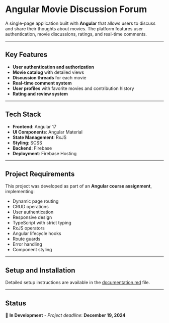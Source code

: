 # Angular Movie Discussion Forum

A single-page application built with **Angular** that allows users to discuss and share their thoughts about movies. The platform features user authentication, movie discussions, ratings, and real-time comments.

---

## Key Features

- **User authentication and authorization**
- **Movie catalog** with detailed views
- **Discussion threads** for each movie
- **Real-time comment system**
- **User profiles** with favorite movies and contribution history
- **Rating and review system**

---

## Tech Stack

- **Frontend**: Angular 17  
- **UI Components**: Angular Material  
- **State Management**: RxJS  
- **Styling**: SCSS  
- **Backend**: Firebase  
- **Deployment**: Firebase Hosting  

---

## Project Requirements  

This project was developed as part of an **Angular course assignment**, implementing:  

- Dynamic page routing  
- CRUD operations  
- User authentication  
- Responsive design  
- TypeScript with strict typing  
- RxJS operators  
- Angular lifecycle hooks  
- Route guards  
- Error handling  
- Component styling  

---

## Setup and Installation  

Detailed setup instructions are available in the [documentation.md](#) file.  

---

## Status

🚧 **In Development** - *Project deadline*: **December 19, 2024**
